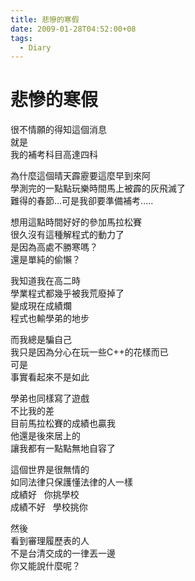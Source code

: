 ```yaml
---
title: 悲慘的寒假
date: 2009-01-28T04:52:00+08
tags:
  - Diary
---
```

# 悲慘的寒假

很不情願的得知這個消息  
就是  
我的補考科目高達四科  
  
為什麼這個晴天霹靂要這麼早到來阿  
學測完的一點點玩樂時間馬上被霹的灰飛滅了  
難得的春節...可是我卻要準備補考.....  
  
想用這點時間好好的參加馬拉松賽  
很久沒有這種解程式的動力了  
是因為高處不勝寒嗎？  
還是單純的偷懶？  
  
我知道我在高二時  
學業程式都幾乎被我荒廢掉了  
變成現在成績爛  
程式也輸學弟的地步  
  
而我總是騙自己  
我只是因為分心在玩一些C++的花樣而已  
可是  
事實看起來不是如此  
  
學弟也同樣寫了遊戲  
不比我的差  
目前馬拉松賽的成績也贏我  
他還是後來居上的  
讓我都有一點點無地自容了  
  
這個世界是很無情的  
如同法律只保護懂法律的人一樣  
成績好   你挑學校  
成績不好   學校挑你  
  
然後  
看到審理履歷表的人  
不是台清交成的一律丟一邊  
你又能說什麼呢？
